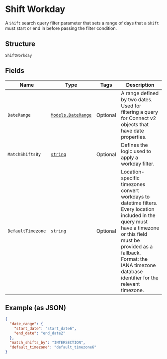 
# Shift Workday

A `Shift` search query filter parameter that sets a range of days that
a `Shift` must start or end in before passing the filter condition.

## Structure

`ShiftWorkday`

## Fields

| Name | Type | Tags | Description |
|  --- | --- | --- | --- |
| `DateRange` | [`Models.DateRange`](../../doc/models/date-range.md) | Optional | A range defined by two dates. Used for filtering a query for Connect v2<br>objects that have date properties. |
| `MatchShiftsBy` | [`string`](../../doc/models/shift-workday-matcher.md) | Optional | Defines the logic used to apply a workday filter. |
| `DefaultTimezone` | `string` | Optional | Location-specific timezones convert workdays to datetime filters.<br>Every location included in the query must have a timezone or this field<br>must be provided as a fallback. Format: the IANA timezone database<br>identifier for the relevant timezone. |

## Example (as JSON)

```json
{
  "date_range": {
    "start_date": "start_date6",
    "end_date": "end_date2"
  },
  "match_shifts_by": "INTERSECTION",
  "default_timezone": "default_timezone6"
}
```

